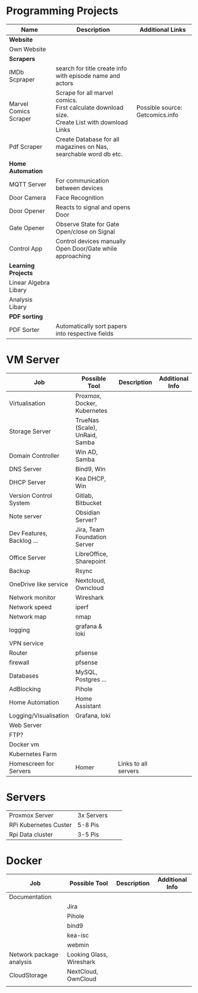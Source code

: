 # Programming Projects
| Name                  | Description                                                                                          | Additional Links                |
| --------------------- | ---------------------------------------------------------------------------------------------------- | ------------------------------- |
| **Website**           |                                                                                                      |                                 |
| Own Website           |                                                                                                      |                                 |
| **Scrapers**          |                                                                                                      |                                 |
| IMDb Scpraper         | search for title create info with episode name and actors                                            |                                 |
| Marvel Comics Scraper | Scrape for all marvel comics.<br/>First calculate download size.<br/>Create List with download Links | Possible source: Getcomics.info |
| Pdf Scraper           | Create Database for all magazines on Nas, searchable word db etc.                                    |                                 |
| **Home Automation**   |                                                                                                      |                                 |
| MQTT Server           | For communication between devices                                                                    |                                 |
| Door Camera           | Face Recognition                                                                                     |                                 |
| Door Opener           | Reacts to signal and opens Door                                                                      |                                 |
| Gate Opener           | Observe State for Gate </br> Open/close on Signal                                                    |                                 |
| Control App           | Control devices manually </br>Open Door/Gate while approaching                                       |                                 |
| **Learning Projects** |                                                                                                      |                                 |
| Linear Algebra Libary |                                                                                                      |                                 |
| Analysis Libary       |                                                                                                      |                                 |
| **PDF sorting**       |                                                                                                      |                                 |
| PDF Sorter            | Automatically sort papers into respective fields                                                     |                                 |
# VM Server
| Job | Possible Tool | Description | Additional Info |
| --- | --- | --- | --- |
| Virtualisation | Proxmox, Docker, Kubernetes |  |  |
| Storage Server | TrueNas (Scale), UnRaid, Samba |  |  |
| Domain Controller | Win AD, Samba |  |  |
| DNS Server | Bind9, Win |  |  |
| DHCP Server | Kea DHCP, Win |  |  |
| Version Control System | Gitlab, Bitbucket |  |  |
| Note server | Obsidian Server? |  |  |
| Dev Features, Backlog ... | Jira, Team Foundation Server |  |  |
| Office Server | LibreOffice, Sharepoint |  |  |
| Backup | Rsync |  |  |
| OneDrive like service | Nextcloud, Owncloud |  |  |
| Network monitor | Wireshark |  |  |
| Network speed | iperf |  |  |
| Network map | nmap |  |  |
| logging | grafana & loki |  |  |
| VPN service |  |  |  |
| Router | pfsense |  |  |
| firewall | pfsense |  |  |
| Databases | MySQL, Postgres ... |  |  |
| AdBlocking | Pihole |  |  |
| Home Automation | Home Assistant |  |  |
| Logging/Visualisation | Grafana, loki |  |  |
| Web Server |  |  |  |
| FTP? |  |  |  |
| Docker vm |  |  |  |
| Kubernetes Farm |  |  |  |
| Homescreen for Servers | Homer | Links to all servers |  |

# Servers
|  |  |  |  |
| --- | --- | --- | --- |
| Proxmox Server | 3x Servers |  |  |
| RPi Kubernetes Custer | 5-8 Pis |  |  |
| Rpi Data cluster | 3-5 Pis |  |  |
# Docker
| Job | Possible Tool | Description | Additional Info |
| --- | --- | --- | --- |
| Documentation |  |  |  |
|  | Jira |  |  |
|  | Pihole |  |  |
|  | bind9 |  |  |
|  | kea-isc |  |  |
|  | webmin |  |  |
| Network package analysis | Looking Glass, Wireshark |  |  |
| CloudStorage | NextCloud, OwnCloud |  |  |
|  |  |  |  |

